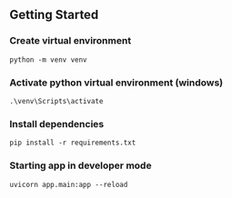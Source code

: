 ## Getting Started

### Create virtual environment
```
python -m venv venv
```

### Activate python virtual environment (windows)
```
.\venv\Scripts\activate
```

### Install dependencies
```
pip install -r requirements.txt
```

### Starting app in developer mode
```
uvicorn app.main:app --reload
```